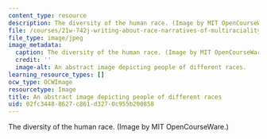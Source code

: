 ```yaml
---
content_type: resource
description: The diversity of the human race. (Image by MIT OpenCourseWare.)
file: /courses/21w-742j-writing-about-race-narratives-of-multiraciality-fall-2008/02fc34488627c861d3270c955b200858_21w-742jf08.jpg
file_type: image/jpeg
image_metadata:
  caption: The diversity of the human race. (Image by MIT OpenCourseWare.)
  credit: ''
  image-alt: An abstract image depicting people of different races.
learning_resource_types: []
ocw_type: OCWImage
resourcetype: Image
title: An abstract image depicting people of different races
uid: 02fc3448-8627-c861-d327-0c955b200858
---
```

The diversity of the human race. (Image by MIT OpenCourseWare.)

